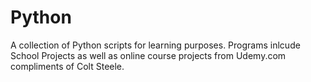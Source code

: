 # Python

 A collection of Python scripts for learning purposes.
 Programs inlcude School Projects as well as online course projects from Udemy.com compliments of Colt Steele.
